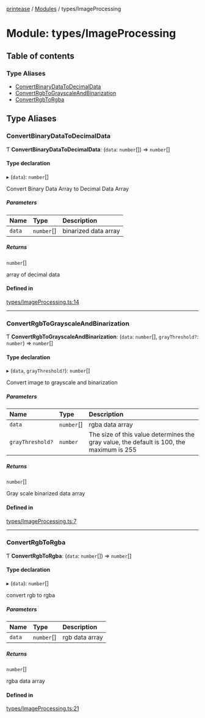 [printease](../README.md) / [Modules](../modules.md) / types/ImageProcessing

# Module: types/ImageProcessing

## Table of contents

### Type Aliases

- [ConvertBinaryDataToDecimalData](types_ImageProcessing.md#convertbinarydatatodecimaldata)
- [ConvertRgbToGrayscaleAndBinarization](types_ImageProcessing.md#convertrgbtograyscaleandbinarization)
- [ConvertRgbToRgba](types_ImageProcessing.md#convertrgbtorgba)

## Type Aliases

### ConvertBinaryDataToDecimalData

Ƭ **ConvertBinaryDataToDecimalData**: (`data`: `number`[]) => `number`[]

#### Type declaration

▸ (`data`): `number`[]

Convert Binary Data Array to Decimal Data Array

##### Parameters

| Name | Type | Description |
| :------ | :------ | :------ |
| `data` | `number`[] | binarized data array |

##### Returns

`number`[]

array of decimal data

#### Defined in

[types/ImageProcessing.ts:14](https://github.com/Liu-Jinshuai/printease/blob/87fa96f/src/types/ImageProcessing.ts#L14)

___

### ConvertRgbToGrayscaleAndBinarization

Ƭ **ConvertRgbToGrayscaleAndBinarization**: (`data`: `number`[], `grayThreshold?`: `number`) => `number`[]

#### Type declaration

▸ (`data`, `grayThreshold?`): `number`[]

Convert image to grayscale and binarization

##### Parameters

| Name | Type | Description |
| :------ | :------ | :------ |
| `data` | `number`[] | rgba data array |
| `grayThreshold?` | `number` | The size of this value determines the gray value, the default is 100, the maximum is 255 |

##### Returns

`number`[]

Gray scale binarized data array

#### Defined in

[types/ImageProcessing.ts:7](https://github.com/Liu-Jinshuai/printease/blob/87fa96f/src/types/ImageProcessing.ts#L7)

___

### ConvertRgbToRgba

Ƭ **ConvertRgbToRgba**: (`data`: `number`[]) => `number`[]

#### Type declaration

▸ (`data`): `number`[]

convert rgb to rgba

##### Parameters

| Name | Type | Description |
| :------ | :------ | :------ |
| `data` | `number`[] | rgb data array |

##### Returns

`number`[]

rgba data array

#### Defined in

[types/ImageProcessing.ts:21](https://github.com/Liu-Jinshuai/printease/blob/87fa96f/src/types/ImageProcessing.ts#L21)
